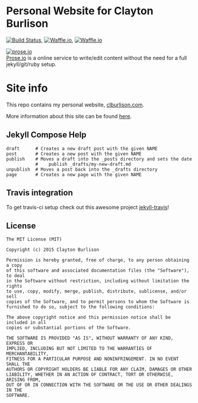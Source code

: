 Personal Website for Clayton Burlison
===

[![Build Status](https://travis-ci.org/clburlison/clburlison.github.io.svg?branch=source)](https://travis-ci.org/clburlison/clburlison.github.io),  [![Waffle.io](https://badge.waffle.io/clburlison/clburlison.github.io.svg?label=ready&title=Ready)](http://waffle.io/clburlison/clburlison.github.io),  [![Waffle.io](https://badge.waffle.io/clburlison/clburlison.github.io.svg?label=in%20progress&title=In%20Progress)](http://waffle.io/clburlison/clburlison.github.io)

[![prose.io](https://clburlison.com/images/prose.png)](http://prose.io/#clburlison/clburlison.github.io)  
[Prose.io](http://prose.io/#clburlison/clburlison.github.) is a online service to write/edit content without the need for a full jekyll/git/ruby setup.

# Site info 
This repo contains my personal website, [clburlison.com](https://clburlison.com).

More information about this site can be found [here](https://clburlison.com/about/site-info/).

## Jekyll Compose Help

    draft      # Creates a new draft post with the given NAME
    post       # Creates a new post with the given NAME
    publish    # Moves a draft into the _posts directory and sets the date
               #    publish _drafts/my-new-draft.md
    unpublish  # Moves a post back into the _drafts directory
    page       # Creates a new page with the given NAME


## Travis integration

To get travis-ci setup check out this awesome project [jekyll-travis](https://github.com/mfenner/jekyll-travis)!

## License

	The MIT License (MIT)

	Copyright (c) 2015 Clayton Burlison

	Permission is hereby granted, free of charge, to any person obtaining a copy
	of this software and associated documentation files (the "Software"), to deal
	in the Software without restriction, including without limitation the rights
	to use, copy, modify, merge, publish, distribute, sublicense, and/or sell
	copies of the Software, and to permit persons to whom the Software is
	furnished to do so, subject to the following conditions:

	The above copyright notice and this permission notice shall be included in all
	copies or substantial portions of the Software.

	THE SOFTWARE IS PROVIDED "AS IS", WITHOUT WARRANTY OF ANY KIND, EXPRESS OR
	IMPLIED, INCLUDING BUT NOT LIMITED TO THE WARRANTIES OF MERCHANTABILITY,
	FITNESS FOR A PARTICULAR PURPOSE AND NONINFRINGEMENT. IN NO EVENT SHALL THE
	AUTHORS OR COPYRIGHT HOLDERS BE LIABLE FOR ANY CLAIM, DAMAGES OR OTHER
	LIABILITY, WHETHER IN AN ACTION OF CONTRACT, TORT OR OTHERWISE, ARISING FROM,
	OUT OF OR IN CONNECTION WITH THE SOFTWARE OR THE USE OR OTHER DEALINGS IN THE
	SOFTWARE.
